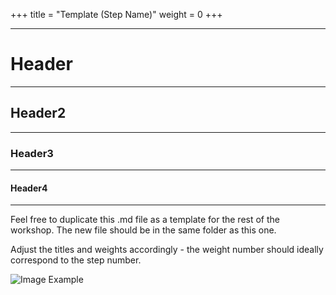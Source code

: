 +++
title = "Template (Step Name)"
weight = 0
+++

---

# Header
---

## Header2
---

### Header3
---

#### Header4
---

Feel free to duplicate this .md file as a template for the rest of the workshop. The new file should be in the same folder as this one. 

Adjust the titles and weights accordingly - the weight number should ideally correspond to the step number.

![Image Example](https://mcpt.ca/static/icons/logo.png)